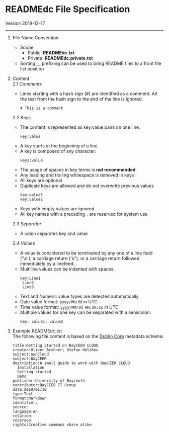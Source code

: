# READMEdc File Specification
Version 2019-12-17

---

1. File Name Convention 
    - Scope
        + Public: __READMEdc.txt__
        + Private: __READMEdc.private.txt__
    - Sorting 
        __ prefixing can be used to bring README files to a front file list position
2. Content    
    2.1 _Comments_
    - Lines starting with a hash sign (#) are identified as a comment. All the text from the hash sign to the end of the line is ignored.
        ```properties
        # This is a comment         
        ```
    2.2 _Keys_
    - The content is represented as key:value pairs on one line:
        ```properties
        key:value
        ```
    - A key starts at the beginning of a line
    - A key is composed of any character:
        ```properties
        key1:value
        ```
    - The usage of spaces in key terms is __not recommended__.
    - Any leading and trailing whitespace is removed in keys 
    - All keys are optional
    - Duplicate keys are allowed and do not overwrite previous values
        ```properties
        key:value1
        key:value2
        ```
    - Keys with empty values are ignored
    - All key names with a preceding _ are reserved for system use 

    2.3 _Separator_
    - A colon separates key and value

    2.4 _Values_
    - A value is considered to be terminated by any one of a line feed ('\n'), a carriage return ('\r'), or a carriage return followed immediately by a linefeed.
    - Multiline values can be indented with spaces:
        ```properties 
        key:Line1
         Line2
         Line3
        ```
    - Text and Numeric value types are detected automatically 
    - Date value format: `yyyy/MM/dd` in UTC
    - Time value format: `yyyy/MM/dd HH:mm:ss` in UTC
    - Multiple values for one key can be separated with a semicolon:
        ```properties
        key: value1; value2
        ```      
    
3. Example READMEdc.txt  
The following file content is based on the [Dublin Core](https://www.dublincore.org/) metadata schema:
    ```properties
    title:Getting started on BayCEER CLOUD
    creator:Oliver Archner; Stefan Holzheu
    subject:ownCloud
    subject:BayCEER
    description:A small guide to work with BayCEER CLOUD
      Installation 
      Getting started
      Demo 
    publisher:University of Bayreuth
    contributor:BayCEER IT Group
    date:2019/01/10
    type:Text
    format:Markdown
    identifier:
    source:
    language:en
    relation:
    coverage:
    rights:Creative commons share alike
    ```
